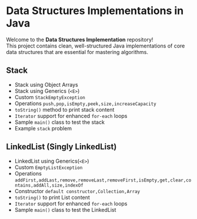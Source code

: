 # Data Structures Implementations in Java

Welcome to the **Data Structures Implementation** repository!  
This project contains clean, well-structured Java implementations of core data structures that are essential for mastering algorithms.

## Stack

- Stack using Object Arrays
- Stack using Generics (`<E>`)
- Custom `StackEmptyException`
- Operations `push,pop,isEmpty,peek,size,increaseCapacity`
- `toString()` method to print stack content
- `Iterator` support for enhanced `for-each` loops
- Sample `main()` class to test the stack
- Example `stack` problem

## LinkedList (Singly LinkedList)

- LinkedList using Generics(`<E>`)
- Custom `EmptyListException`
- Operations `addFirst,addLast,remove,removeLast,removeFirst,isEmpty,get,clear,contains,addAll,size,indexOf`
- Constructor `default constructor,Collection,Array`
- `toString()` to print List content
- `Iterator` support for enhanced `for-each` loops
- Sample `main()` class to test the LinkedList